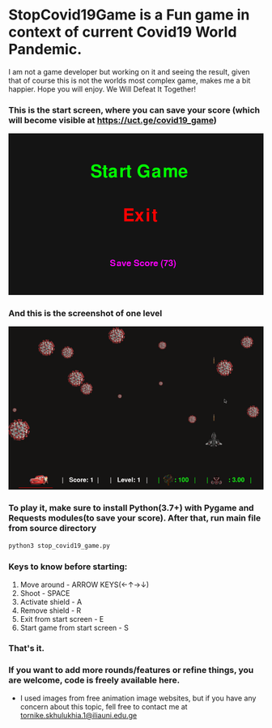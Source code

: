 # StopCovid19Game is a Fun game in context of current Covid19 World Pandemic.
I am not a game developer but working on it and seeing the result, given that of course this is not the worlds most complex game, makes me a bit happier.
Hope you will enjoy. We Will Defeat It Together!

### This is the start screen, where you can save your score (which will become visible at https://uct.ge/covid19_game)
![start_screen](./stop_covid/start_screen.png)

### And this is the screenshot of one level
![game_image](./stop_covid/game_image.png)

### To play it, make sure to install Python(3.7+) with Pygame and Requests modules(to save your score). After that, run main file from source directory
```python
python3 stop_covid19_game.py
```

### Keys to know before starting:
1) Move around - ARROW KEYS(←↑→↓)
2) Shoot - SPACE
3) Activate shield - A
4) Remove shield - R
5) Exit from start screen - E
6) Start game from start screen - S
### That's it.

### If you want to add more rounds/features or refine things, you are welcome, code is freely available here.

* I used images from free animation image websites, but if you have any concern about this topic, fell free to contact me at tornike.skhulukhia.1@iliauni.edu.ge

